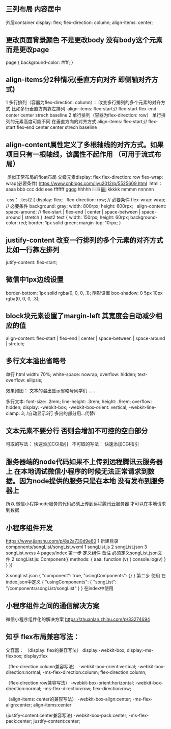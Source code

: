 ## 三列布局 内容居中
  外层container
    display: flex;
    flex-direction: column;
    align-items: center;

## 更改页面背景颜色 不是更改body 没有body这个元素 而是更改page
page {
  background-color: #fff;
}

## align-items分2种情况(垂直方向对齐 即侧轴对齐方式)
1 多行排列（容器为flex-direction: column）：
改变多行排列的多个元素的对齐方式 比如多行垂直方向靠左排列
  align-items: flex-start;// flex-start flex-end center center strech baseline
2 单行排列（容器为flex-direction: row）
单行排列的元素高度可能不同 在垂直方向的对齐方式
align-items: flex-start;// flex-start flex-end center center strech baseline

## align-content属性定义了多根轴线的对齐方式。如果项目只有一根轴线，该属性不起作用 （可用于流式布局）
  类似正常布局的float布局 父级元素display: flex flex-direction: row flex-wrap: wrap(必要条件)
  https://www.cnblogs.com/liyu2012/p/5525609.html
  html：
  <view class='test2'>
    <text>aaaa</text>
    <text>bbb</text>
    <text>ccc</text>
    <text>ddd</text>
    <text>eee</text>
    <text>fffffff</text>
    <text>gggg</text>
    <text>hhhhh</text>
    <text>iiiiiii</text>
    <text>jjjjj</text>
    <text>kkkkk</text>
    <text>mmmm</text>
    <text>nnnnnn</text>
  </view>
  
  css：
  .test2 {
    display: flex;
    flex-direction: row; // 必要条件
    flex-wrap: wrap;  // 必要条件
    background: gray;
    width: 800rpx;
    height: 600rpx;
    align-content: space-around; // flex-start | flex-end | center | space-between | space-around | stretch
  }
  .test2 text {
    width: 150rpx;
    height: 60rpx;
    background-color: red;
    border: 1px solid green;
    margin-top: 10rpx;
  }

## justify-content 改变一行排列的多个元素的对齐方式 比如一行靠左排列
  jutify-content: flex-start;

## 微信中1px边线设置
  border-bottom: 1px solid rgba(0, 0, 0, .1);
  阴影设置
  box-shadow: 0 5px 10px rgba(0, 0, 0, .3);

## block块元素设置了margin-left 其宽度会自动减少相应的值
  align-content: flex-start | flex-end | center | space-between | space-around | stretch;

## 多行文本溢出省略号
  单行 html
    width: 70%;
    white-space: nowrap;
    overflow: hidden;
    text-overflow: ellipsis;

  效果如图： 文本的溢出显示省略号同学们......

  多行文本: font-size: .2rem; line-height: .3rem; height: .9rem; overflow: hidden; display: -webkit-box; -webkit-box-orient: vertical; -webkit-line-clamp: 3; /自动显示3行 多出的部分用...代替/

## 文本元素不要分行 否则会增加不可控的空白部分
  可取的写法：
  <text class='add-title p'>快速添加CGI指引</text>  
  不可取的写法：
  <text class='add-title p'>
    快速添加CGI指引
  </text>
## 服务器端的node代码如果不上传到远程腾讯云服务器上 在本地调试微信小程序的时候无法正常请求到数据。因为node提供的服务只是在本地 没有发布到服务器上
所以 微信小程序node服务的代码必须上传到远程腾讯云服务器 才可以在本地请求到数据

## 小程序组件开发
https://www.jianshu.com/p/8a2a730d9e60
1 新建目录
components/songList/songList.wxml   1
                    songList.js     2
                    songList.json   3
                    songList.wxss   4
pages/index
第一步 定义组件 备注 必须定义songList.json文件
 2 songList.js:
  Component({
    methods: {
      aaa: function (v) {
        console.log(v)
      }
    }
  })
 
 3 songList.json
  {
    "component": true,
    "usingComponents": {}
  }
第二步 使用
在index.json中定义
{
  "usingComponents": {
    "songList": "/components/songList/songList"
  }
}
在index中使用
<songList></songList>

## 小程序组件之间的通信解决方案
微信小程序组件化的解决方案
https://zhuanlan.zhihu.com/p/33274694

## 知乎 flex布局兼容写法：
父容器：
（display: flex的兼容写法）
display:-webkit-box;
display:-ms-flexbox;
display:flex

（flex-direction:column兼容写法）
-webkit-box-orient:vertical;
-webkit-box-direction:normal;
-ms-flex-direction:column;
flex-direction:column;

（flex-direction:row兼容写法）
-webkit-box-orient:horizontal;
-webkit-box-direction:normal;
-ms-flex-direction:row;
flex-direction:row;

（align-items: center的兼容写法）
-webkit-box-align:center;
-ms-flex-align:center;
align-items:center

(justify-content:center兼容写法)
-webkit-box-pack:center;
-ms-flex-pack:center;
justify-content:center;



